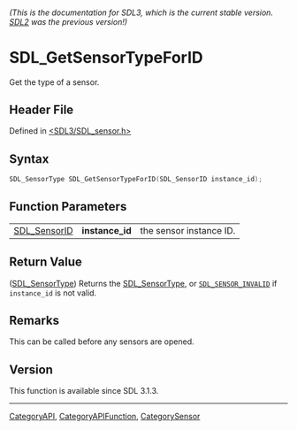 ###### (This is the documentation for SDL3, which is the current stable version. [SDL2](https://wiki.libsdl.org/SDL2/) was the previous version!)
# SDL_GetSensorTypeForID

Get the type of a sensor.

## Header File

Defined in [<SDL3/SDL_sensor.h>](https://github.com/libsdl-org/SDL/blob/main/include/SDL3/SDL_sensor.h)

## Syntax

```c
SDL_SensorType SDL_GetSensorTypeForID(SDL_SensorID instance_id);
```

## Function Parameters

|                              |                 |                         |
| ---------------------------- | --------------- | ----------------------- |
| [SDL_SensorID](SDL_SensorID) | **instance_id** | the sensor instance ID. |

## Return Value

([SDL_SensorType](SDL_SensorType)) Returns the
[SDL_SensorType](SDL_SensorType), or
[`SDL_SENSOR_INVALID`](SDL_SENSOR_INVALID) if `instance_id` is not valid.

## Remarks

This can be called before any sensors are opened.

## Version

This function is available since SDL 3.1.3.

----
[CategoryAPI](CategoryAPI), [CategoryAPIFunction](CategoryAPIFunction), [CategorySensor](CategorySensor)

